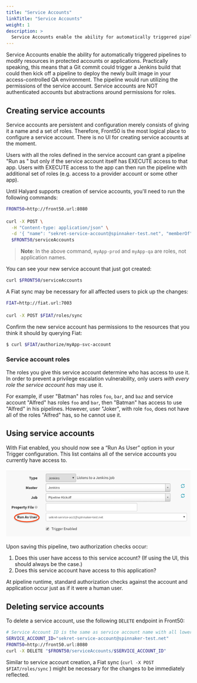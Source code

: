 ```yaml
---
title: "Service Accounts"
linkTitle: "Service Accounts"
weight: 1
description: >
  Service Accounts enable the ability for automatically triggered pipelines to modify  resources in protected accounts or applications.
---
```


Service Accounts enable the ability for automatically triggered pipelines to modify 
resources in protected accounts or applications. Practically speaking, this means that a Git 
commit could trigger a Jenkins build that could then kick off a pipeline to deploy the newly built 
image in your access-controlled QA environment.  The pipeline would run utilizing the permissions of the service 
account.  Service accounts are NOT authenticated accounts but abstractions around permissions for roles.


## Creating service accounts

Service accounts are persistent and configuration merely consists of giving it a name and a set 
of roles. Therefore, Front50 is the most logical place to configure a service account. There is 
no UI for creating service accounts at the moment. 

Users with all the roles defined in the service account can grant a pipeline "Run as <service account>"
 but only if the service account itself has EXECUTE access to that app. Users with EXECUTE access to 
 the app can then run the pipeline with additional set of roles (e.g. access to a provider account or 
 some other app).

Until Halyard supports creation of service accounts, you'll need to run the following commands:

```bash
FRONT50=http://front50.url:8080

curl -X POST \
  -H "Content-type: application/json" \
  -d '{ "name": "sekret-service-account@spinnaker-test.net", "memberOf": ["myApp-prod","myApp-qa"] }' \
  $FRONT50/serviceAccounts
```

> **Note**: In the above command, `myApp-prod` and `myApp-qa` are roles, not application names.

You can see your new service account that just got created:
```bash
curl $FRONT50/serviceAccounts
```

A Fiat sync may be necessary for all affected users to pick up the changes:

```bash
FIAT=http://fiat.url:7003

curl -X POST $FIAT/roles/sync
```

Confirm the new service account has permissions to the resources that you think it should by querying 
Fiat:

```bash
$ curl $FIAT/authorize/myApp-svc-account
```

### Service account roles
The roles you give this service account determine who has access to use it. In order to prevent a
privilege escalation vulnerability, only users _with every role the service account has_ may use
it.

For example, if user "Batman" has roles `foo`, `bar`, and `baz` and service account "Alfred" has 
roles `foo` and `bar`, then "Batman" has access to use "Alfred" in his pipelines. However, user
"Joker", with role `foo`, does not have all of the roles "Alfred" has, so he cannot use it.

## Using service accounts
With Fiat enabled, you should now see a “Run As User” option in your Trigger configuration. This
list contains all of the service accounts you currently have access to.

![run as user from pipeline config in UI](./run-as-user.png)

Upon saving this pipeline, two authorization checks occur:
1. Does this user have access to this service account? (If using the UI, this should always be 
the case.)
1. Does this service account have access to this application?

At pipeline runtime, standard authorization checks against the account and application occur 
just as if it were a human user.

## Deleting service accounts

To delete a service account, use the following `DELETE` endpoint in Front50:

```bash
# Service Account ID is the same as service account name with all lowercase
SERVICE_ACCOUNT_ID="sekret-service-account@spinnaker-test.net"
FRONT50=http://front50.url:8080
curl -X DELETE "$FRONT50/serviceAccounts/$SERVICE_ACCOUNT_ID"
```

Similar to service account creation, a Fiat sync (`curl -X POST $FIAT/roles/sync` ) might be necessary for the changes to be immediately reflected.
